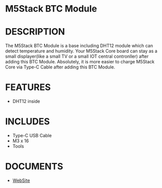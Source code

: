 # M5Stack BTC Module

#  DESCRIPTION

The M5Stack BTC Module is a base including DHT12 module which can detect
temperature and humidity. Your M5Stack Core board can stay as a small
displayer(like a small TV or a small IOT central contronller) after
adding this BTC Module. Absolutely, it is more easier to charge M5Stack
Core via Type-C Cable after adding this BTC Module.

#  FEATURES

-  DHT12 inside

#  INCLUDES

-  Type-C USB Cable
-  M3 x 16
-  Tools

#  DOCUMENTS

-  [WebSite](https://m5stack.com)

